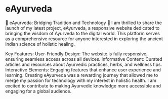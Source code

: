 # eAyurveda
 🌿 eAyurveda: Bridging Tradition and Technology 🌿 
I am thrilled to share the launch of my latest project, eAyurveda, a responsive website dedicated to bringing the wisdom of Ayurveda to the digital world. This platform serves as a comprehensive resource for anyone interested in exploring the ancient Indian science of holistic healing.  
 
Key Features:
User-Friendly Design: The website is fully responsive, ensuring seamless access across all devices.
Informative Content: Curated articles and resources about Ayurvedic practices, herbs, and wellness tips.
Interactive Elements: Engaging features that enhance user experience and learning.
Creating eAyurveda was a rewarding journey that allowed me to merge my passion for technology with my interest in holistic health. I am excited to contribute to making Ayurvedic knowledge more accessible and engaging for a global audience.

